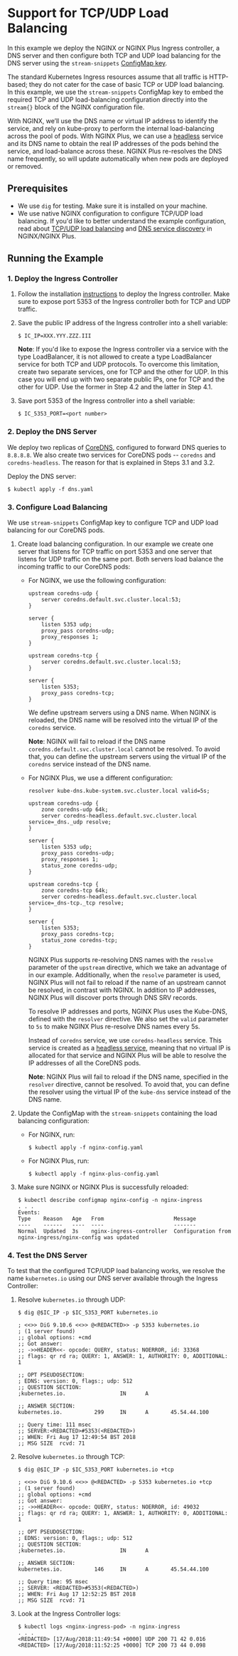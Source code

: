 # Support for  TCP/UDP Load Balancing

In this example we deploy the NGINX or NGINX Plus Ingress controller, a DNS server and then configure both TCP and UDP load balancing for the DNS server using the `stream-snippets` [ConfigMap key](../../docs/configmap-and-annotations.md).

The standard Kubernetes Ingress resources assume that all traffic is HTTP-based; they do not cater for the case of basic TCP or UDP load balancing.  In this example, we use the `stream-snippets` ConfigMap key to embed the required TCP and UDP load-balancing configuration directly into the `stream{}` block of the NGINX configuration file. 

With NGINX, we’ll use the DNS name or virtual IP address to identify the service, and rely on kube-proxy to perform the internal load-balancing across the pool of pods.  With NGINX Plus, we can use a [headless](https://kubernetes.io/docs/concepts/services-networking/service/#headless-services) service and its DNS name to obtain the real IP addresses of the pods behind the service, and load-balance across these.  NGINX Plus re-resolves the DNS name frequently, so will update automatically when new pods are deployed or removed.

## Prerequisites

* We use `dig` for testing. Make sure it is installed on your machine.
* We use native NGINX configuration to configure TCP/UDP load balancing. If you'd like to better understand the example configuration, read about [TCP/UDP load balancing](https://docs.nginx.com/nginx/admin-guide/load-balancer/tcp-udp-load-balancer/) and [DNS service discovery](https://www.nginx.com/blog/dns-service-discovery-nginx-plus/) in NGINX/NGINX Plus.

## Running the Example

### 1. Deploy the Ingress Controller

1. Follow the installation [instructions](../../docs/installation.md) to deploy the Ingress controller. Make sure to expose port 5353 of the Ingress controller
both for TCP and UDP traffic.

2. Save the public IP address of the Ingress controller into a shell variable:
    ```
    $ IC_IP=XXX.YYY.ZZZ.III
    ```
    **Note**: If you'd like to expose the Ingress controller via a service with the type LoadBalancer, it is not allowed to create a type LoadBalancer service for both TCP and UDP protocols. To overcome this limitation, create two separate services, one for TCP and the other for UDP.  In this case you will end up with two separate public IPs, one for TCP and the other for UDP. Use the former in Step 4.2 and the latter in Step 4.1.
3. Save port 5353 of the Ingress controller into a shell variable:
    ```
    $ IC_5353_PORT=<port number>
    ```

### 2. Deploy the DNS Server

We deploy two replicas of [CoreDNS](https://coredns.io/), configured to forward DNS queries to `8.8.8.8`. We also create two services for CoreDNS pods -- `coredns` and `coredns-headless`. The reason for that is explained in Steps 3.1 and 3.2.

Deploy the DNS server:

```
$ kubectl apply -f dns.yaml
```

### 3. Configure Load Balancing

We use `stream-snippets` ConfigMap key to configure TCP and UDP load balancing for our CoreDNS pods.

1. Create load balancing configuration. In our example we create one server that listens for TCP traffic on port 5353 and one server that listens for UDP traffic on the same port. Both servers load balance the incoming traffic to our CoreDNS pods:

    * For NGINX, we use the following configuration:
        ```nginx
        upstream coredns-udp {
            server coredns.default.svc.cluster.local:53;
        }

        server {
            listen 5353 udp;
            proxy_pass coredns-udp;
            proxy_responses 1;
        }

        upstream coredns-tcp {
            server coredns.default.svc.cluster.local:53;
        }

        server {
            listen 5353;
            proxy_pass coredns-tcp;
        }
        ```

        We define upstream servers using a DNS name. When NGINX is reloaded, the DNS name will be resolved into the virtual IP of the `coredns` service.
        
        **Note**: NGINX will fail to reload if the DNS name `coredns.default.svc.cluster.local` cannot be resolved. To avoid that, you can define the upstream servers using the virtual IP of the `coredns` service instead of the DNS name.

    * For NGINX Plus, we use a different configuration:
        ```nginx
        resolver kube-dns.kube-system.svc.cluster.local valid=5s;

        upstream coredns-udp {
            zone coredns-udp 64k;
            server coredns-headless.default.svc.cluster.local service=_dns._udp resolve;
        }

        server {
            listen 5353 udp;
            proxy_pass coredns-udp;
            proxy_responses 1;
            status_zone coredns-udp;
        }

        upstream coredns-tcp {
            zone coredns-tcp 64k;
            server coredns-headless.default.svc.cluster.local service=_dns-tcp._tcp resolve;
        }

        server {
            listen 5353;
            proxy_pass coredns-tcp;
            status_zone coredns-tcp;
        }
        ```
        NGINX Plus supports re-resolving DNS names with the `resolve` parameter of the `upstream` directive, which we take an advantage of in our example. Additionally, when the `resolve` parameter is used, NGINX Plus will not fail to reload if the name of an upstream cannot be resolved, in contrast with NGINX. In addition to IP addresses, NGINX Plus will discover ports through DNS SRV records. 
        
        To resolve IP addresses and ports, NGINX Plus uses the Kube-DNS, defined with the `resolver` directive. We also set the `valid` parameter to `5s` to make NGINX Plus re-resolve DNS names every 5s.
        
        Instead of `coredns` service, we use `coredns-headless` service. This service is created as a [headless service](https://kubernetes.io/docs/concepts/services-networking/service/#headless-services), meaning that no virtual IP is allocated for that service and NGINX Plus will be able to resolve the IP addresses of all the CoreDNS pods.

        **Note**: NGINX Plus will fail to reload if the DNS name, specified in the `resolver` directive, cannot be resolved. To avoid that, you can define the resolver using the virtual IP of the `kube-dns` service instead of the DNS name.

1. Update the ConfigMap with the `stream-snippets` containing the load balancing configuration:
    * For NGINX, run:
        ```
        $ kubectl apply -f nginx-config.yaml
        ```
    * For NGINX Plus, run:
        ```
        $ kubectl apply -f nginx-plus-config.yaml
        ```
1. Make sure NGINX or NGINX Plus is successfully reloaded:
    ```
    $ kubectl describe configmap nginx-config -n nginx-ingress
    . . .
    Events:
    Type    Reason   Age   From                      Message
    ----    ------   ----  ----                      -------
    Normal  Updated  3s    nginx-ingress-controller  Configuration from nginx-ingress/nginx-config was updated
    ```


### 4. Test the DNS Server

To test that the configured TCP/UDP load balancing works, we resolve the name `kubernetes.io` using our DNS server available through the Ingress Controller:

1. Resolve `kubernetes.io` through UDP:
    ```
    $ dig @$IC_IP -p $IC_5353_PORT kubernetes.io

    ; <<>> DiG 9.10.6 <<>> @<REDACTED>> -p 5353 kubernetes.io
    ; (1 server found)
    ;; global options: +cmd
    ;; Got answer:
    ;; ->>HEADER<<- opcode: QUERY, status: NOERROR, id: 33368
    ;; flags: qr rd ra; QUERY: 1, ANSWER: 1, AUTHORITY: 0, ADDITIONAL: 1

    ;; OPT PSEUDOSECTION:
    ; EDNS: version: 0, flags:; udp: 512
    ;; QUESTION SECTION:
    ;kubernetes.io.                 IN      A

    ;; ANSWER SECTION:
    kubernetes.io.          299     IN      A       45.54.44.100

    ;; Query time: 111 msec
    ;; SERVER:<REDACTED>#5353(<REDACTED>)
    ;; WHEN: Fri Aug 17 12:49:54 BST 2018
    ;; MSG SIZE  rcvd: 71
    ```
    
1. Resolve `kubernetes.io` through TCP:
    ```
    $ dig @$IC_IP -p $IC_5353_PORT kubernetes.io +tcp

    ; <<>> DiG 9.10.6 <<>> @<REDACTED> -p 5353 kubernetes.io +tcp
    ; (1 server found)
    ;; global options: +cmd
    ;; Got answer:
    ;; ->>HEADER<<- opcode: QUERY, status: NOERROR, id: 49032
    ;; flags: qr rd ra; QUERY: 1, ANSWER: 1, AUTHORITY: 0, ADDITIONAL: 1

    ;; OPT PSEUDOSECTION:
    ; EDNS: version: 0, flags:; udp: 512
    ;; QUESTION SECTION:
    ;kubernetes.io.                 IN      A

    ;; ANSWER SECTION:
    kubernetes.io.          146     IN      A       45.54.44.100

    ;; Query time: 95 msec
    ;; SERVER: <REDACTED>#5353(<REDACTED>)
    ;; WHEN: Fri Aug 17 12:52:25 BST 2018
    ;; MSG SIZE  rcvd: 71
    ```
1. Look at the Ingress Controller logs:
    ```
    $ kubectl logs <nginx-ingress-pod> -n nginx-ingress
    . . .
    <REDACTED> [17/Aug/2018:11:49:54 +0000] UDP 200 71 42 0.016
    <REDACTED> [17/Aug/2018:11:52:25 +0000] TCP 200 73 44 0.098
    ```

